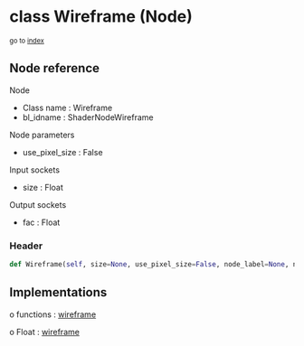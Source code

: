 # class Wireframe (Node)

<sub>go to [index](/docs/index.md)</sub>

## Node reference

Node
 - Class name : Wireframe
 - bl_idname : ShaderNodeWireframe

Node parameters
 - use_pixel_size : False

Input sockets
 - size : Float

Output sockets
 - fac : Float

### Header

``` python
def Wireframe(self, size=None, use_pixel_size=False, node_label=None, node_color=None):
```

## Implementations

o functions : [wireframe](/docs/Shader_classes/GLOBAL.md#wireframe)

o Float : [wireframe](/docs/Shader_classes/Float.md#wireframe)


